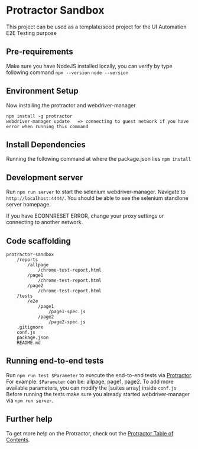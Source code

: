 # Protractor Sandbox

This project can be used as a template/seed project for the UI Automation E2E Testing purpose

## Pre-requirements
Make sure you have NodeJS installed locally, you can verify by type following command
`npm --version`
`node --version`

## Environment Setup

Now installing the protractor and webdriver-manager
```
npm install -g protractor
webdriver-manager update   => connecting to guest network if you have error when running this command
```

## Install Dependencies

Running the following command at where the package.json lies
`npm install`

## Development server

Run `npm run server` to start the selenium webdriver-manager. Navigate to `http://localhost:4444/`. You should be able to see the selenium standlone server homepage.

If you have ECONNRESET ERROR, change your proxy settings or connecting to another network.

## Code scaffolding
```
protractor-sandbox
    /reports
        /allpage
            /chrome-test-report.html
        /page1
            /chrome-test-report.html
        /page2
            /chrome-test-report.html
    /tests
        /e2e
            /page1
                /page1-spec.js
            /page2
                /page2-spec.js
    .gitignore
    conf.js
    package.json
    README.md
```

## Running end-to-end tests

Run `npm run test $Parameter` to execute the end-to-end tests via [Protractor](http://www.protractortest.org/).
For example: `$Parameter` can be: allpage, page1, page2.
To add more available parameters, you can modify the [suites array] inside `conf.js`
Before running the tests make sure you already started webdriver-manager via `npm run server`.

## Further help

To get more help on the Protractor, check out the [Protractor Table of Contents](http://www.protractortest.org/#/toc).
